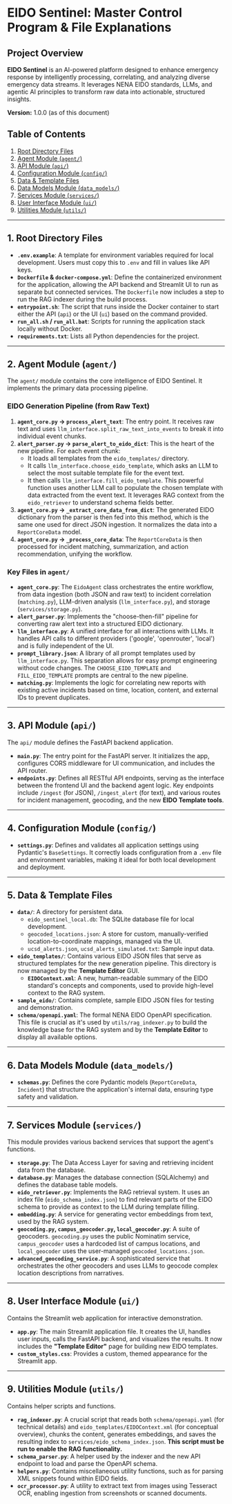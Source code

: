 # EIDO Sentinel: Master Control Program & File Explanations

## Project Overview

**EIDO Sentinel** is an AI-powered platform designed to enhance emergency response by intelligently processing, correlating, and analyzing diverse emergency data streams. It leverages NENA EIDO standards, LLMs, and agentic AI principles to transform raw data into actionable, structured insights.

**Version:** 1.0.0 (as of this document)

## Table of Contents

1.  [Root Directory Files](#1-root-directory-files)
2.  [Agent Module (`agent/`)](#2-agent-module-agent)
3.  [API Module (`api/`)](#3-api-module-api)
4.  [Configuration Module (`config/`)](#4-configuration-module-config)
5.  [Data & Template Files](#5-data--template-files)
6.  [Data Models Module (`data_models/`)](#6-data-models-module-data_models)
7.  [Services Module (`services/`)](#7-services-module-services)
8.  [User Interface Module (`ui/`)](#8-user-interface-module-ui)
9.  [Utilities Module (`utils/`)](#9-utilities-module-utils)

---

## 1. Root Directory Files

- **`.env.example`**: A template for environment variables required for local development. Users must copy this to `.env` and fill in values like API keys.
- **`Dockerfile` & `docker-compose.yml`**: Define the containerized environment for the application, allowing the API backend and Streamlit UI to run as separate but connected services. The `Dockerfile` now includes a step to run the RAG indexer during the build process.
- **`entrypoint.sh`**: The script that runs inside the Docker container to start either the API (`api`) or the UI (`ui`) based on the command provided.
- **`run_all.sh` / `run_all.bat`**: Scripts for running the application stack locally without Docker.
- **`requirements.txt`**: Lists all Python dependencies for the project.

---

## 2. Agent Module (`agent/`)

The `agent/` module contains the core intelligence of EIDO Sentinel. It implements the primary data processing pipeline.

### **EIDO Generation Pipeline (from Raw Text)**

1.  **`agent_core.py` -> `process_alert_text`**: The entry point. It receives raw text and uses `llm_interface.split_raw_text_into_events` to break it into individual event chunks.
2.  **`alert_parser.py` -> `parse_alert_to_eido_dict`**: This is the heart of the new pipeline. For each event chunk:
    - It loads all templates from the `eido_templates/` directory.
    - It calls `llm_interface.choose_eido_template`, which asks an LLM to select the most suitable template file for the event text.
    - It then calls `llm_interface.fill_eido_template`. This powerful function uses another LLM call to populate the chosen template with data extracted from the event text. It leverages RAG context from the `eido_retriever` to understand schema fields better.
3.  **`agent_core.py` -> `_extract_core_data_from_dict`**: The generated EIDO dictionary from the parser is then fed into this method, which is the same one used for direct JSON ingestion. It normalizes the data into a `ReportCoreData` model.
4.  **`agent_core.py` -> `_process_core_data`**: The `ReportCoreData` is then processed for incident matching, summarization, and action recommendation, unifying the workflow.

### **Key Files in `agent/`**

- **`agent_core.py`**: The `EidoAgent` class orchestrates the entire workflow, from data ingestion (both JSON and raw text) to incident correlation (`matching.py`), LLM-driven analysis (`llm_interface.py`), and storage (`services/storage.py`).
- **`alert_parser.py`**: Implements the "choose-then-fill" pipeline for converting raw alert text into a structured EIDO dictionary.
- **`llm_interface.py`**: A unified interface for all interactions with LLMs. It handles API calls to different providers ('google', 'openrouter', 'local') and is fully independent of the UI.
- **`prompt_library.json`**: A library of all prompt templates used by `llm_interface.py`. This separation allows for easy prompt engineering without code changes. The `CHOOSE_EIDO_TEMPLATE` and `FILL_EIDO_TEMPLATE` prompts are central to the new pipeline.
- **`matching.py`**: Implements the logic for correlating new reports with existing active incidents based on time, location, content, and external IDs to prevent duplicates.

---

## 3. API Module (`api/`)

The `api/` module defines the FastAPI backend application.

- **`main.py`**: The entry point for the FastAPI server. It initializes the app, configures CORS middleware for UI communication, and includes the API router.
- **`endpoints.py`**: Defines all RESTful API endpoints, serving as the interface between the frontend UI and the backend agent logic. Key endpoints include `/ingest` (for JSON), `/ingest_alert` (for text), and various routes for incident management, geocoding, and the new **EIDO Template tools**.

---

## 4. Configuration Module (`config/`)

- **`settings.py`**: Defines and validates all application settings using Pydantic's `BaseSettings`. It correctly loads configuration from a `.env` file and environment variables, making it ideal for both local development and deployment.

---

## 5. Data & Template Files

- **`data/`**: A directory for persistent data.
  - `eido_sentinel_local.db`: The SQLite database file for local development.
  - `geocoded_locations.json`: A store for custom, manually-verified location-to-coordinate mappings, managed via the UI.
  - `ucsd_alerts.json`, `ucsd_alerts_simulated.txt`: Sample input data.
- **`eido_templates/`**: Contains various EIDO JSON files that serve as structured templates for the new generation pipeline. This directory is now managed by the **Template Editor** GUI.
  - **`EIDOContext.xml`**: A new, human-readable summary of the EIDO standard's concepts and components, used to provide high-level context to the RAG system.
- **`sample_eido/`**: Contains complete, sample EIDO JSON files for testing and demonstration.
- **`schema/openapi.yaml`**: The formal NENA EIDO OpenAPI specification. This file is crucial as it's used by `utils/rag_indexer.py` to build the knowledge base for the RAG system and by the **Template Editor** to display all available options.

---

## 6. Data Models Module (`data_models/`)

- **`schemas.py`**: Defines the core Pydantic models (`ReportCoreData`, `Incident`) that structure the application's internal data, ensuring type safety and validation.

---

## 7. Services Module (`services/`)

This module provides various backend services that support the agent's functions.

- **`storage.py`**: The Data Access Layer for saving and retrieving incident data from the database.
- **`database.py`**: Manages the database connection (SQLAlchemy) and defines the database table models.
- **`eido_retriever.py`**: Implements the RAG retrieval system. It uses an index file (`eido_schema_index.json`) to find relevant parts of the EIDO schema to provide as context to the LLM during template filling.
- **`embedding.py`**: A service for generating vector embeddings from text, used by the RAG system.
- **`geocoding.py`, `campus_geocoder.py`, `local_geocoder.py`**: A suite of geocoders. `geocoding.py` uses the public Nominatim service, `campus_geocoder` uses a hardcoded list of campus locations, and `local_geocoder` uses the user-managed `geocoded_locations.json`.
- **`advanced_geocoding_service.py`**: A sophisticated service that orchestrates the other geocoders and uses LLMs to geocode complex location descriptions from narratives.

---

## 8. User Interface Module (`ui/`)

Contains the Streamlit web application for interactive demonstration.

- **`app.py`**: The main Streamlit application file. It creates the UI, handles user inputs, calls the FastAPI backend, and visualizes the results. It now includes the **"Template Editor"** page for building new EIDO templates.
- **`custom_styles.css`**: Provides a custom, themed appearance for the Streamlit app.

---

## 9. Utilities Module (`utils/`)

Contains helper scripts and functions.

- **`rag_indexer.py`**: A crucial script that reads both `schema/openapi.yaml` (for technical details) and `eido_templates/EIDOContext.xml` (for conceptual overview), chunks the content, generates embeddings, and saves the resulting index to `services/eido_schema_index.json`. **This script must be run to enable the RAG functionality.**
- **`schema_parser.py`**: A helper used by the indexer and the new API endpoint to load and parse the OpenAPI schema.
- **`helpers.py`**: Contains miscellaneous utility functions, such as for parsing XML snippets found within EIDO fields.
- **`ocr_processor.py`**: A utility to extract text from images using Tesseract OCR, enabling ingestion from screenshots or scanned documents.
